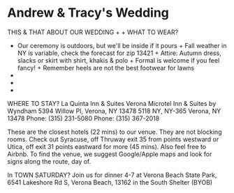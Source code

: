 # Andrew & Tracy's Wedding

THIS & THAT ABOUT OUR WEDDING
+
+
WHAT TO WEAR?
+ Our ceremony is outdoors, but we'll be inside if it pours + Fall weather in NY is variable, check the forecast for zip 13421 + Attire: Autumn dress, slacks or skirt with shirt, khakis & polo + Formal is welcome if you feel fancy! + Remember heels are not the best footwear for lawns
+
+
+
WHERE TO STAY? La Quinta Inn & Suites Verona Microtel Inn & Suites by Wyndham 5394 Willow Pl, Verona, NY 13478 5118 NY, NY-365 Verona, NY 13478 Phone: (315) 231-5080
Phone: (315) 367-2018

These are the closest hotels (22 mins) to our venue. They are not blocking rooms. Check out Syracuse, off Thruway exit 35 from points westward or Utica, off exit 31 points eastward for more (45 mins). Also feel free to Airbnb. To find the venue, we suggest Google/Apple maps and look for signs along the route, day of.

In TOWN SATURDAY?
Join us for dinner 4-7 at Verona Beach State Park, 6541 Lakeshore Rd S, Verona Beach, 13162 in the South Shelter (BYOB)
